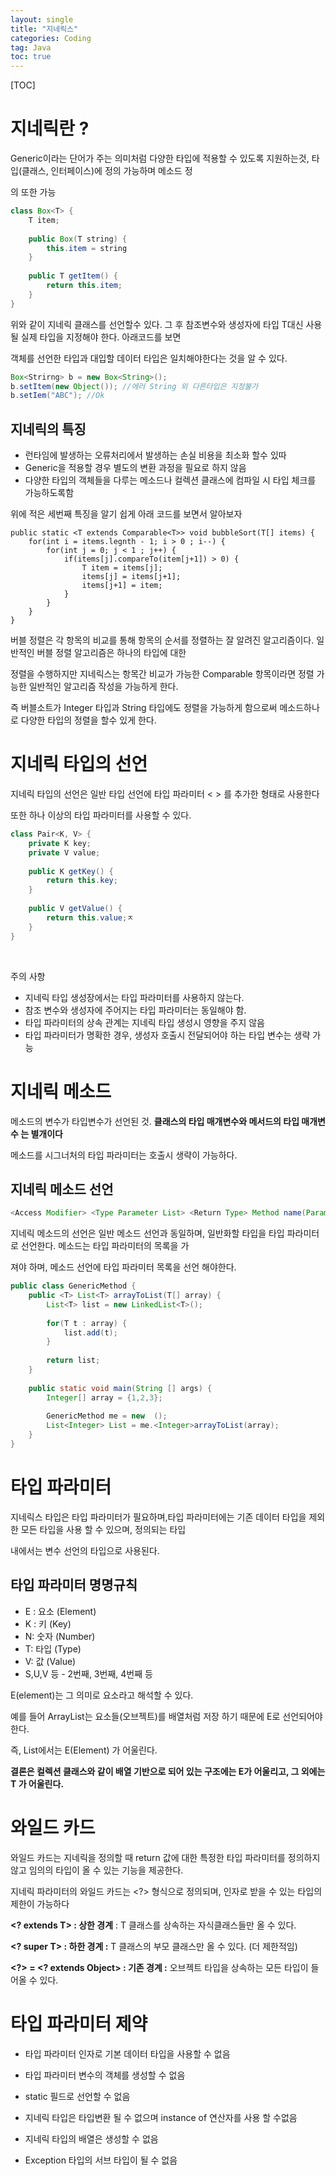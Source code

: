 ```yaml
---
layout: single
title: "지네릭스"
categories: Coding
tag: Java
toc: true
---
```


[TOC]

# 지네릭란 ?

Generic이라는 단어가 주는 의미처럼 다양한 타입에 적용할 수 있도록 지원하는것, 타입(클래스, 인터페이스)에 정의 가능하며 메소드 정

의 또한 가능

```java
class Box<T> {
    T item;
    
    public Box(T string) {
        this.item = string
    }
    
    public T getItem() {
        return this.item;
    }
}
```

위와 같이 지네릭 클래스를 선언할수 있다. 그 후 참조변수와 생성자에 타입 T대신 사용될 실제 타입을 지정해야 한다.  아래코드를 보면 

객체를 선언한 타입과 대입할 데이터 타입은 일치해야한다는 것을 알 수 있다.

```java
Box<Strirng> b = new Box<String>();
b.setItem(new Object()); //에러 String 외 다른타입은 지정불가
b.setIem("ABC"); //Ok
```



## 지네릭의 특징

- 런타임에 발생하는 오류처리에서 발생하는 손실 비용을 최소화 할수 있따
- Generic을 적용할 경우 별도의 변환 과정을 필요로 하지 않음
- 다양한 타입의 객체들을 다루는 메소드나 컬렉션 클래스에 컴파일 시 타입 체크를 가능하도록함 



위에 적은 세번째 특징을 알기 쉽게 아래 코드를 보면서 알아보자

```
public static <T extends Comparable<T>> void bubbleSort(T[] items) {
	for(int i = items.legnth - 1; i > 0 ; i--) {
		for(int j = 0; j < 1 ; j++) {
			if(items[j].compareTo(item[j+1]) > 0) {
				T item = items[j];
				items[j] = items[j+1];
				items[j+1] = item;
			}
		}
	}
}
```

버블 정렬은 각 항목의 비교를 통해 항목의 순서를 정렬하는 잘 알려진 알고리즘이다. 일반적인 버블 정렬 알고리즘은 하나의 타입에 대한 

정렬을 수행하지만 지네릭스는 항목간 비교가 가능한 Comparable 항목이라면 정렬 가능한 일반적인 알고리즘 작성을 가능하게 한다.

즉 버블소트가 Integer 타입과 String  타입에도 정렬을 가능하게 함으로써 메소드하나로 다양한 타입의 정렬을 할수 있게 한다.



# 지네릭 타입의 선언

지네릭 타입의 선언은 일반 타입 선언에 타입 파라미터 < > 를 추가한 형태로 사용한다

또한 하나 이상의 타입 파라미터를 사용할 수  있다.

```java
class Pair<K, V> {
	private K key;
	private V value;
	
	public K getKey() {
		return this.key;
	}
	
	public V getValue() {
		return this.value;ㅈ
	}
}
```

​	

주의 사항

- 지네릭 타입 생성장에서는 타입 파라미터를 사용하지 않는다.
- 참조 변수와 생성자에 주어지는 타입 파라미터는 동일해야 함.
- 타입 파라미터의 상속 관계는 지네릭 타입 생성시 영향을 주지 않음
- 타입 파라미터가 명확한 경우, 생성자 호출시 전달되어야 하는 타입 변수는 생략 가능



# 지네릭 메소드

메소드의 변수가 타입변수가 선언된 것.    **클래스의 타입 매개변수<T>와 메서드의 타입 매개변수 <T>는 별개이다**

메소드를 시그너처의 타입 파라미터는 호출시 생략이 가능하다.



## 지네릭 메소드 선언

``` java
<Access Modifier> <Type Parameter List> <Return Type> Method name(Parameter list)
```

지네릭 메소드의 선언은 일반 메소드 선언과 동일하며, 일반화할 타입을 타입 파라미터로 선언한다. 메소드는 타입 파라미터의 목록을 가

져야 하며, 메소드 선언에 타입 파라미터 목록을 선언 해야한다.



```java
public class GenericMethod {
	public <T> List<T> arrayToList(T[] array) {
		List<T> list = new LinkedList<T>();
		
		for(T t : array) {
			list.add(t);
		}
		
		return list;
	}
	
	public static void main(String [] args) {
		Integer[] array = {1,2,3};
		
		GenericMethod me = new  ();
		List<Integer> List = me.<Integer>arrayToList(array);
	}
}
```



# 타입 파라미터

지네릭스 타입은 타입 파라미터가 필요하며,타입 파라미터에는 기존 데이터 타입을 제외한 모든 타입을 사용 할 수 있으며, 정의되는 타입 

내에서는 변수 선언의 타입으로 사용된다.



## 타입 파라미터 명명규칙

- E : 요소 (Element)
- K : 키 (Key)
- N: 숫자 (Number)
- T: 타입 (Type)
- V: 값 (Value)
- S,U,V 등 - 2번째, 3번째, 4번째 등



E(element)는 그 의미로 요소라고 해석할 수 있다.

예를 들어 ArrayList는 요소들(오브젝트)를 배열처럼 저장 하기 때문에 E로 선언되어야 한다.

즉, List에서는 E(Element) 가 어울린다.

**결론은 컬렉션 클래스와 같이 배열 기반으로 되어 있는 구조에는 E가 어울리고, 그 외에는 T 가 어울린다.**





# 와일드 카드

와일드 카드는 지네릭을 정의할 때 return 값에 대한 특정한 타입 파라미터를 정의하지 않고 임의의 타입이 올 수 있는 기능을 제공한다. 

지네릭 파라미터의 와일드 카드는 <?> 형식으로 정의되며, 인자로 받을 수 있는 타입의 제한이 가능하다



**<? extends T> : 상한 경계** : T 클래스를 상속하는 자식클래스들만 올 수 있다.

**<? super T> : 하한 경계 :** T 클래스의 부모 클래스만 올 수 있다. (더 제한적임)

**<?> = <? extends Object> : 기존 경계 :** 오브젝트 타입을 상속하는 모든 타입이 들어올 수 있다.



# 타입 파라미터 제약

- 타입 파라미터 인자로 기본 데이터 타입을 사용할 수 없음

- 타입 파라미터 변수의 객체를 생성할 수 없음

- static 필드로 선언할 수 없음

- 지네릭 타입은 타입변환 될 수 없으며 instance of 연산자를 사용 할 수없음

- 지네릭 타입의 배열은 생성할 수 없음

- Exception 타입의 서브 타입이 될 수 없음


